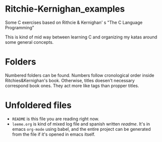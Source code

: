 # Ritchie-Kernighan_examples
Some C exercises based on Rithcie &amp; Kernighan' s "The C Language Programming"

This is kind of mid way between learning C and organizing my katas around some general concepts.

Folders
=======
Numbered folders can be found. Numbers follow cronological order inside Ritchies&Kernighan's book. Otherwise, titles doesen't necessary correspond book ones. They act more like tags than propper titles.

Unfoldered files
================

- `README` is this file you are reading right now. 
- `leeme.org` is kind of mixed log file and spanish written *readme*. It's in emacs `org-mode` using babel, and the entire project can be generated from the file if it's opened in emacs itself.
